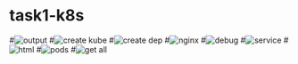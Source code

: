 # task1-k8s
#![output](https://github.com/HebaShaban/task1-k8s/assets/128882939/99600545-664a-4b76-a144-56c083fff462)
#![create kube](https://github.com/HebaShaban/task1-k8s/assets/128882939/bffb850e-696e-41ad-8c8c-7a5baaab6b74)
#![create dep](https://github.com/HebaShaban/task1-k8s/assets/128882939/7577c1e7-ee4c-4a86-907c-727f87a841ca)
#![nginx](https://github.com/HebaShaban/task1-k8s/assets/128882939/5662cdc2-e6f8-4141-ac04-d1d32ca3ea2c)
#![debug](https://github.com/HebaShaban/task1-k8s/assets/128882939/ea2efda3-14ec-4c7a-8b78-2972c95b0ca6)
#![service](https://github.com/HebaShaban/task1-k8s/assets/128882939/5b4b477b-cedd-479d-a824-2069bfc4822c)
#![html](https://github.com/HebaShaban/task1-k8s/assets/128882939/37460cfb-d0c3-49c1-a436-a58a727f9b42)
#![pods](https://github.com/HebaShaban/task1-k8s/assets/128882939/dbed850f-d115-4850-98e3-4eb1ca52a370)
#![get all](https://github.com/HebaShaban/task1-k8s/assets/128882939/a5995ecb-0c11-49ad-be94-7f8665554255)



